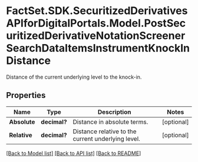 # FactSet.SDK.SecuritizedDerivativesAPIforDigitalPortals.Model.PostSecuritizedDerivativeNotationScreenerSearchDataItemsInstrumentKnockInDistance
Distance of the current underlying level to the knock-in.

## Properties

Name | Type | Description | Notes
------------ | ------------- | ------------- | -------------
**Absolute** | **decimal?** | Distance in absolute terms. | [optional] 
**Relative** | **decimal?** | Distance relative to the current underlying level. | [optional] 

[[Back to Model list]](../README.md#documentation-for-models) [[Back to API list]](../README.md#documentation-for-api-endpoints) [[Back to README]](../README.md)

